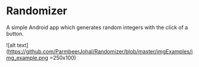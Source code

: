 # Randomizer
A simple Android app which generates random integers with the click of a button. 

![alt text](https://github.com/ParmbeerJohal/Randomizer/blob/master/imgExamples/img_example.png =250x100)
